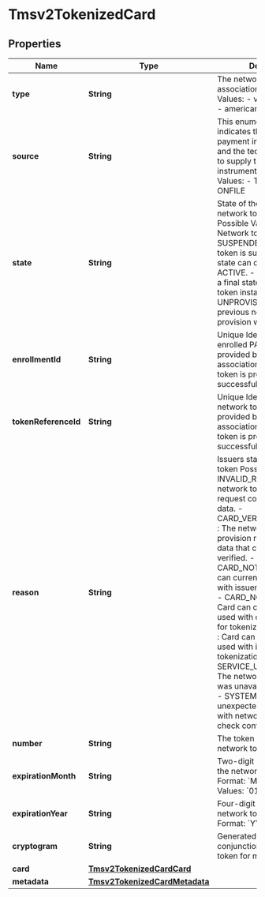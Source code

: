 
# Tmsv2TokenizedCard

## Properties
Name | Type | Description | Notes
------------ | ------------- | ------------- | -------------
**type** | **String** | The network token card association brand Possible Values: - visa - mastercard - americanexpress  |  [optional]
**source** | **String** | This enumeration value indicates the origin of the payment instrument (PAN) and the technique employed to supply the payment instrument data. Possible Values: - TOKEN - ISSUER - ONFILE  |  [optional]
**state** | **String** | State of the network token or network token provision Possible Values: - ACTIVE : Network token is active. - SUSPENDED : Network token is suspended. This state can change back to ACTIVE. - DELETED : This is a final state for a network token instance. - UNPROVISIONED : A previous network token provision was unsuccessful.  |  [optional]
**enrollmentId** | **String** | Unique Identifier for the enrolled PAN. This Id is provided by the card association when a network token is provisioned successfully.  |  [optional]
**tokenReferenceId** | **String** | Unique Identifier for the network token. This Id is provided by the card association when a network token is provisioned successfully.  |  [optional]
**reason** | **String** | Issuers state for the network token Possible Values: - INVALID_REQUEST : The network token provision request contained invalid data. - CARD_VERIFICATION_FAILED : The network token provision request contained data that could not be verified. - CARD_NOT_ELIGIBLE : Card can currently not be used with issuer for tokenization. - CARD_NOT_ALLOWED : Card can currently not be used with card association for tokenization. - DECLINED : Card can currently not be used with issuer for tokenization. - SERVICE_UNAVAILABLE : The network token service was unavailable or timed out. - SYSTEM_ERROR : An unexpected error occurred with network token service, check configuration.  |  [optional]
**number** | **String** | The token requestors network token  |  [optional]
**expirationMonth** | **String** | Two-digit month in which the network token expires.  Format: &#x60;MM&#x60;.  Possible Values: &#x60;01&#x60; through &#x60;12&#x60;.  |  [optional]
**expirationYear** | **String** | Four-digit year in which the network token expires.  Format: &#x60;YYYY&#x60;.  |  [optional]
**cryptogram** | **String** | Generated value used in conjunction with the network token for making a payment.  |  [optional]
**card** | [**Tmsv2TokenizedCardCard**](Tmsv2TokenizedCardCard.md) |  |  [optional]
**metadata** | [**Tmsv2TokenizedCardMetadata**](Tmsv2TokenizedCardMetadata.md) |  |  [optional]



